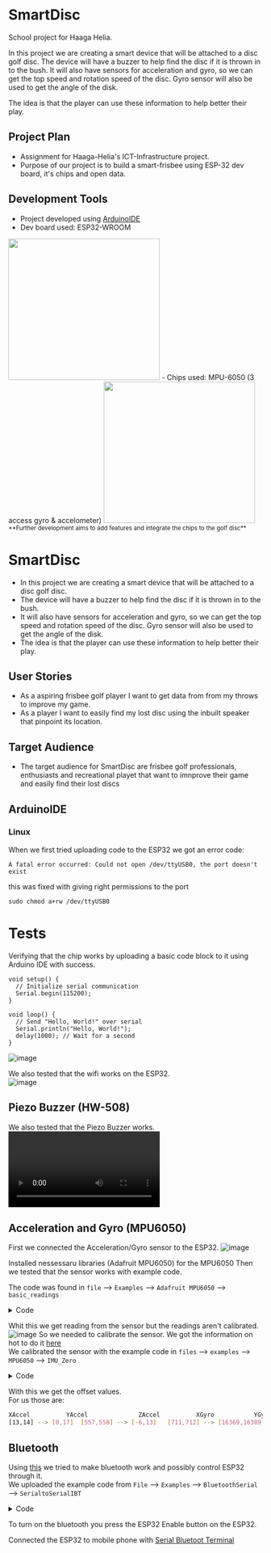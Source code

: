 # SmartDisc
School project for Haaga Helia. 
  
In this project we are creating a smart device that will be attached to a disc golf disc. The device will have a buzzer to help find the disc if it is thrown in to the bush. It will also have sensors for acceleration and gyro, so we can get the top speed and rotation speed of the disc. Gyro sensor will also be used to get the angle of the disk.
  
The idea is that the player can use these information to help better their play.


## Project Plan

- Assignment for Haaga-Helia's ICT-Infrastructure project.
- Purpose of our project is to build a smart-frisbee using ESP-32 dev board, it's chips and open data.

## Development Tools

- Project developed using [ArduinoIDE](https://www.arduino.cc/en/software)
- Dev board used: ESP32-WROOM  
<img src="/Pictures/ESP32.jpg" width= "300" height="280">
- Chips used: MPU-6050 (3 access gyro & accelometer)  
<img src="/Pictures/Gyro.jpg" width= "300" height="280">
<sub>**Further development aims to add features and integrate the chips to the golf disc**</sub>

# SmartDisc
  
- In this project we are creating a smart device that will be attached to a disc golf disc.
- The device will have a buzzer to help find the disc if it is thrown in to the bush.
- It will also have sensors for acceleration and gyro, so we can get the top speed and rotation speed of the disc. Gyro sensor will also be used to get the angle of the disk.
- The idea is that the player can use these information to help better their play.

## User Stories

- As a aspiring frisbee golf player I want to get data from from my throws to improve my game.
- As a player I want to easily find my lost disc using the inbuilt speaker that pinpoint its location.

## Target Audience

- The target audience for SmartDisc are frisbee golf professionals, enthusiasts and recreational playet that want to imnprove their game and easily find their lost discs

## ArduinoIDE
### Linux
When we first tried uploading code to the ESP32 we got an error code:
```
A fatal error occurred: Could not open /dev/ttyUSB0, the port doesn't exist
```
this was fixed with giving right permissions to the port
```
sudo chmod a+rw /dev/ttyUSB0
```

# Tests

Verifying that the chip works by uploading a basic code block to it using Arduino IDE with success.

```
void setup() {
  // Initialize serial communication
  Serial.begin(115200);
}

void loop() {
  // Send "Hello, World!" over serial
  Serial.println("Hello, World!");
  delay(1000); // Wait for a second
}
```
![image](/Pictures/HelloWorld_test.png)

We also tested that the wifi works on the ESP32.  
![image](/Pictures/Wifi_test.png)

## Piezo Buzzer (HW-508)

We also tested that the Piezo Buzzer works.
![buzz](/Pictures/buzz.mp4)

## Acceleration and Gyro (MPU6050)
First we connected the Acceleration/Gyro sensor to the ESP32.
![image](https://i0.wp.com/randomnerdtutorials.com/wp-content/uploads/2020/12/MPU6050_ESP32_Wiring-Schematic-Diagram.png?w=726&quality=100&strip=all&ssl=1)

Installed nessessaru libraries (Adafruit MPU6050) for the MPU6050
Then we tested that the sensor works with example code.  

The code was found in `file` --> `Examples` --> `Adafruit MPU6050` --> `basic_readings`
<details>
<summary>Code</summary>
<br>  
<pre>
  // Basic demo for accelerometer readings from Adafruit MPU6050

#include <Adafruit_MPU6050.h>
#include <Adafruit_Sensor.h>
#include <Wire.h>

Adafruit_MPU6050 mpu;

void setup(void) {
  Serial.begin(115200);
  while (!Serial)
    delay(10); // will pause Zero, Leonardo, etc until serial console opens

  Serial.println("Adafruit MPU6050 test!");
^
  // Try to initialize!
  if (!mpu.begin()) {
    Serial.println("Failed to find MPU6050 chip");
    while (1) {
      delay(10);
    }
  }
  Serial.println("MPU6050 Found!");

  mpu.setAccelerometerRange(MPU6050_RANGE_8_G);
  Serial.print("Accelerometer range set to: ");
  switch (mpu.getAccelerometerRange()) {
  case MPU6050_RANGE_2_G:
    Serial.println("+-2G");
    break;
  case MPU6050_RANGE_4_G:
    Serial.println("+-4G");
    break;
  case MPU6050_RANGE_8_G:
    Serial.println("+-8G");
    break;
  case MPU6050_RANGE_16_G:
    Serial.println("+-16G");
    break;
  }
  mpu.setGyroRange(MPU6050_RANGE_500_DEG);
  Serial.print("Gyro range set to: ");
  switch (mpu.getGyroRange()) {
  case MPU6050_RANGE_250_DEG:
    Serial.println("+- 250 deg/s");
    break;
  case MPU6050_RANGE_500_DEG:
    Serial.println("+- 500 deg/s");
    break;
  case MPU6050_RANGE_1000_DEG:
    Serial.println("+- 1000 deg/s");
    break;
  case MPU6050_RANGE_2000_DEG:
    Serial.println("+- 2000 deg/s");
    break;
  }

  mpu.setFilterBandwidth(MPU6050_BAND_21_HZ);
  Serial.print("Filter bandwidth set to: ");
  switch (mpu.getFilterBandwidth()) {
  case MPU6050_BAND_260_HZ:
    Serial.println("260 Hz");
    break;
  case MPU6050_BAND_184_HZ:
    Serial.println("184 Hz");
    break;
  case MPU6050_BAND_94_HZ:
    Serial.println("94 Hz");
    break;
  case MPU6050_BAND_44_HZ:
    Serial.println("44 Hz");
    break;
  case MPU6050_BAND_21_HZ:
    Serial.println("21 Hz");
    break;
  case MPU6050_BAND_10_HZ:
    Serial.println("10 Hz");
    break;
  case MPU6050_BAND_5_HZ:
    Serial.println("5 Hz");
    break;
  }

  Serial.println("");
  delay(100);
}

void loop() {

  /* Get new sensor events with the readings */
  sensors_event_t a, g, temp;
  mpu.getEvent(&a, &g, &temp);

  /* Print out the values */
  Serial.print("Acceleration X: ");
  Serial.print(a.acceleration.x);
  Serial.print(", Y: ");
  Serial.print(a.acceleration.y);
  Serial.print(", Z: ");
  Serial.print(a.acceleration.z);
  Serial.println(" m/s^2");

  Serial.print("Rotation X: ");
  Serial.print(g.gyro.x);
  Serial.print(", Y: ");
  Serial.print(g.gyro.y);
  Serial.print(", Z: ");
  Serial.print(g.gyro.z);
  Serial.println(" rad/s");

  Serial.print("Temperature: ");
  Serial.print(temp.temperature);
  Serial.println(" degC");

  Serial.println("");
  delay(500);
}
</pre>
</details>

Whit this we get reading from the sensor but the readings aren't calibrated.  
![image](/Pictures/Accelero_test.png)
So we needed to calibrate the sensor. We got the information on hot to do it [here](https://www.instructables.com/MPU6050-Setup-and-Calibration-Guide/)  
We calibrated the sensor with the example code in `files` --> `examples` --> `MPU6050` --> `IMU_Zero`  
<details>
<summary>Code</summary>
<br>
<pre>
// MPU6050 offset-finder, based on Jeff Rowberg's MPU6050_RAW
// 2016-10-19 by Robert R. Fenichel (bob@fenichel.net)

// I2C device class (I2Cdev) demonstration Arduino sketch for MPU6050 class
// 10/7/2011 by Jeff Rowberg <jeff@rowberg.net>
// Updates should (hopefully) always be available at https://github.com/jrowberg/i2cdevlib
//
// Changelog:
//      2019-07-11 - added PID offset generation at begninning Generates first offsets 
//                 - in @ 6 seconds and completes with 4 more sets @ 10 seconds
//                 - then continues with origional 2016 calibration code.
//      2016-11-25 - added delays to reduce sampling rate to ~200 Hz
//                   added temporizing printing during long computations
//      2016-10-25 - requires inequality (Low < Target, High > Target) during expansion
//                   dynamic speed change when closing in
//      2016-10-22 - cosmetic changes
//      2016-10-19 - initial release of IMU_Zero
//      2013-05-08 - added multiple output formats
//                 - added seamless Fastwire support
//      2011-10-07 - initial release of MPU6050_RAW

/* ============================================
I2Cdev device library code is placed under the MIT license
Copyright (c) 2011 Jeff Rowberg

Permission is hereby granted, free of charge, to any person obtaining a copy
of this software and associated documentation files (the "Software"), to deal
in the Software without restriction, including without limitation the rights
to use, copy, modify, merge, publish, distribute, sublicense, and/or sell
copies of the Software, and to permit persons to whom the Software is
furnished to do so, subject to the following conditions:

The above copyright notice and this permission notice shall be included in
all copies or substantial portions of the Software.

THE SOFTWARE IS PROVIDED "AS IS", WITHOUT WARRANTY OF ANY KIND, EXPRESS OR
IMPLIED, INCLUDING BUT NOT LIMITED TO THE WARRANTIES OF MERCHANTABILITY,
FITNESS FOR A PARTICULAR PURPOSE AND NONINFRINGEMENT. IN NO EVENT SHALL THE
AUTHORS OR COPYRIGHT HOLDERS BE LIABLE FOR ANY CLAIM, DAMAGES OR OTHER
LIABILITY, WHETHER IN AN ACTION OF CONTRACT, TORT OR OTHERWISE, ARISING FROM,
OUT OF OR IN CONNECTION WITH THE SOFTWARE OR THE USE OR OTHER DEALINGS IN
THE SOFTWARE.

  If an MPU6050 
      * is an ideal member of its tribe, 
      * is properly warmed up, 
      * is at rest in a neutral position, 
      * is in a location where the pull of gravity is exactly 1g, and 
      * has been loaded with the best possible offsets, 
then it will report 0 for all accelerations and displacements, except for 
Z acceleration, for which it will report 16384 (that is, 2^14).  Your device 
probably won't do quite this well, but good offsets will all get the baseline 
outputs close to these target values.

  Put the MPU6050 on a flat and horizontal surface, and leave it operating for 
5-10 minutes so its temperature gets stabilized.

  Run this program.  A "----- done -----" line will indicate that it has done its best.
With the current accuracy-related constants (NFast = 1000, NSlow = 10000), it will take 
a few minutes to get there.

  Along the way, it will generate a dozen or so lines of output, showing that for each 
of the 6 desired offsets, it is 
      * first, trying to find two estimates, one too low and one too high, and
      * then, closing in until the bracket can't be made smaller.

  The line just above the "done" line will look something like
    [567,567] --> [-1,2]  [-2223,-2223] --> [0,1] [1131,1132] --> [16374,16404] [155,156] --> [-1,1]  [-25,-24] --> [0,3] [5,6] --> [0,4]
As will have been shown in interspersed header lines, the six groups making up this
line describe the optimum offsets for the X acceleration, Y acceleration, Z acceleration,
X gyro, Y gyro, and Z gyro, respectively.  In the sample shown just above, the trial showed
that +567 was the best offset for the X acceleration, -2223 was best for Y acceleration, 
and so on.

  The need for the delay between readings (usDelay) was brought to my attention by Nikolaus Doppelhammer.
===============================================
*/

// I2Cdev and MPU6050 must be installed as libraries, or else the .cpp/.h files
// for both classes must be in the include path of your project
#include "I2Cdev.h"
#include "MPU6050.h"

// Arduino Wire library is required if I2Cdev I2CDEV_ARDUINO_WIRE implementation
// is used in I2Cdev.h
#if I2CDEV_IMPLEMENTATION == I2CDEV_ARDUINO_WIRE
    #include "Wire.h"
#endif

// class default I2C address is 0x68
// specific I2C addresses may be passed as a parameter here
// AD0 low = 0x68 (default for InvenSense evaluation board)
// AD0 high = 0x69
MPU6050 accelgyro;
//MPU6050 accelgyro(0x69); // <-- use for AD0 high


const char LBRACKET = '[';
const char RBRACKET = ']';
const char COMMA    = ',';
const char BLANK    = ' ';
const char PERIOD   = '.';

const int iAx = 0;
const int iAy = 1;
const int iAz = 2;
const int iGx = 3;
const int iGy = 4;
const int iGz = 5;

const int usDelay = 3150;   // empirical, to hold sampling to 200 Hz
const int NFast =  1000;    // the bigger, the better (but slower)
const int NSlow = 10000;    // ..
const int LinesBetweenHeaders = 5;
      int LowValue[6];
      int HighValue[6];
      int Smoothed[6];
      int LowOffset[6];
      int HighOffset[6];
      int Target[6];
      int LinesOut;
      int N;
      
void ForceHeader()
  { LinesOut = 99; }
    
void GetSmoothed()
  { int16_t RawValue[6];
    int i;
    long Sums[6];
    for (i = iAx; i <= iGz; i++)
      { Sums[i] = 0; }
//    unsigned long Start = micros();

    for (i = 1; i <= N; i++)
      { // get sums
        accelgyro.getMotion6(&RawValue[iAx], &RawValue[iAy], &RawValue[iAz], 
                             &RawValue[iGx], &RawValue[iGy], &RawValue[iGz]);
        if ((i % 500) == 0)
          Serial.print(PERIOD);
        delayMicroseconds(usDelay);
        for (int j = iAx; j <= iGz; j++)
          Sums[j] = Sums[j] + RawValue[j];
      } // get sums
//    unsigned long usForN = micros() - Start;
//    Serial.print(" reading at ");
//    Serial.print(1000000/((usForN+N/2)/N));
//    Serial.println(" Hz");
    for (i = iAx; i <= iGz; i++)
      { Smoothed[i] = (Sums[i] + N/2) / N ; }
  } // GetSmoothed

void Initialize()
  {
    // join I2C bus (I2Cdev library doesn't do this automatically)
    #if I2CDEV_IMPLEMENTATION == I2CDEV_ARDUINO_WIRE
        Wire.begin();
    #elif I2CDEV_IMPLEMENTATION == I2CDEV_BUILTIN_FASTWIRE
        Fastwire::setup(400, true);
    #endif

    Serial.begin(9600);

    // initialize device
    Serial.println("Initializing I2C devices...");
    accelgyro.initialize();

    // verify connection
    Serial.println("Testing device connections...");
    Serial.println(accelgyro.testConnection() ? "MPU6050 connection successful" : "MPU6050 connection failed");
    Serial.println("PID tuning Each Dot = 100 readings");
  /*A tidbit on how PID (PI actually) tuning works. 
    When we change the offset in the MPU6050 we can get instant results. This allows us to use Proportional and 
    integral of the PID to discover the ideal offsets. Integral is the key to discovering these offsets, Integral 
    uses the error from set-point (set-point is zero), it takes a fraction of this error (error * ki) and adds it 
    to the integral value. Each reading narrows the error down to the desired offset. The greater the error from 
    set-point, the more we adjust the integral value. The proportional does its part by hiding the noise from the 
    integral math. The Derivative is not used because of the noise and because the sensor is stationary. With the 
    noise removed the integral value lands on a solid offset after just 600 readings. At the end of each set of 100 
    readings, the integral value is used for the actual offsets and the last proportional reading is ignored due to 
    the fact it reacts to any noise.
  */
        accelgyro.CalibrateAccel(6);
        accelgyro.CalibrateGyro(6);
        Serial.println("\nat 600 Readings");
        accelgyro.PrintActiveOffsets();
        Serial.println();
        accelgyro.CalibrateAccel(1);
        accelgyro.CalibrateGyro(1);
        Serial.println("700 Total Readings");
        accelgyro.PrintActiveOffsets();
        Serial.println();
        accelgyro.CalibrateAccel(1);
        accelgyro.CalibrateGyro(1);
        Serial.println("800 Total Readings");
        accelgyro.PrintActiveOffsets();
        Serial.println();
        accelgyro.CalibrateAccel(1);
        accelgyro.CalibrateGyro(1);
        Serial.println("900 Total Readings");
        accelgyro.PrintActiveOffsets();
        Serial.println();    
        accelgyro.CalibrateAccel(1);
        accelgyro.CalibrateGyro(1);
        Serial.println("1000 Total Readings");
        accelgyro.PrintActiveOffsets();
     Serial.println("\n\n Any of the above offsets will work nice \n\n Lets proof the PID tuning using another method:"); 
  } // Initialize

void SetOffsets(int TheOffsets[6])
  { accelgyro.setXAccelOffset(TheOffsets [iAx]);
    accelgyro.setYAccelOffset(TheOffsets [iAy]);
    accelgyro.setZAccelOffset(TheOffsets [iAz]);
    accelgyro.setXGyroOffset (TheOffsets [iGx]);
    accelgyro.setYGyroOffset (TheOffsets [iGy]);
    accelgyro.setZGyroOffset (TheOffsets [iGz]);
  } // SetOffsets

void ShowProgress()
  { if (LinesOut >= LinesBetweenHeaders)
      { // show header
        Serial.println("\tXAccel\t\t\tYAccel\t\t\t\tZAccel\t\t\tXGyro\t\t\tYGyro\t\t\tZGyro");
        LinesOut = 0;
      } // show header
    Serial.print(BLANK);
    for (int i = iAx; i <= iGz; i++)
      { Serial.print(LBRACKET);
        Serial.print(LowOffset[i]),
        Serial.print(COMMA);
        Serial.print(HighOffset[i]);
        Serial.print("] --> [");
        Serial.print(LowValue[i]);
        Serial.print(COMMA);
        Serial.print(HighValue[i]);
        if (i == iGz)
          { Serial.println(RBRACKET); }
        else
          { Serial.print("]\t"); }
      }
    LinesOut++;
  } // ShowProgress

void PullBracketsIn()
  { boolean AllBracketsNarrow;
    boolean StillWorking;
    int NewOffset[6];
  
    Serial.println("\nclosing in:");
    AllBracketsNarrow = false;
    ForceHeader();
    StillWorking = true;
    while (StillWorking) 
      { StillWorking = false;
        if (AllBracketsNarrow && (N == NFast))
          { SetAveraging(NSlow); }
        else
          { AllBracketsNarrow = true; }// tentative
        for (int i = iAx; i <= iGz; i++)
          { if (HighOffset[i] <= (LowOffset[i]+1))
              { NewOffset[i] = LowOffset[i]; }
            else
              { // binary search
                StillWorking = true;
                NewOffset[i] = (LowOffset[i] + HighOffset[i]) / 2;
                if (HighOffset[i] > (LowOffset[i] + 10))
                  { AllBracketsNarrow = false; }
              } // binary search
          }
        SetOffsets(NewOffset);
        GetSmoothed();
        for (int i = iAx; i <= iGz; i++)
          { // closing in
            if (Smoothed[i] > Target[i])
              { // use lower half
                HighOffset[i] = NewOffset[i];
                HighValue[i] = Smoothed[i];
              } // use lower half
            else
              { // use upper half
                LowOffset[i] = NewOffset[i];
                LowValue[i] = Smoothed[i];
              } // use upper half
          } // closing in
        ShowProgress();
      } // still working
   
  } // PullBracketsIn

void PullBracketsOut()
  { boolean Done = false;
    int NextLowOffset[6];
    int NextHighOffset[6];

    Serial.println("expanding:");
    ForceHeader();
 
    while (!Done)
      { Done = true;
        SetOffsets(LowOffset);
        GetSmoothed();
        for (int i = iAx; i <= iGz; i++)
          { // got low values
            LowValue[i] = Smoothed[i];
            if (LowValue[i] >= Target[i])
              { Done = false;
                NextLowOffset[i] = LowOffset[i] - 1000;
              }
            else
              { NextLowOffset[i] = LowOffset[i]; }
          } // got low values
      
        SetOffsets(HighOffset);
        GetSmoothed();
        for (int i = iAx; i <= iGz; i++)
          { // got high values
            HighValue[i] = Smoothed[i];
            if (HighValue[i] <= Target[i])
              { Done = false;
                NextHighOffset[i] = HighOffset[i] + 1000;
              }
            else
              { NextHighOffset[i] = HighOffset[i]; }
          } // got high values
        ShowProgress();
        for (int i = iAx; i <= iGz; i++)
          { LowOffset[i] = NextLowOffset[i];   // had to wait until ShowProgress done
            HighOffset[i] = NextHighOffset[i]; // ..
          }
     } // keep going
  } // PullBracketsOut

void SetAveraging(int NewN)
  { N = NewN;
    Serial.print("averaging ");
    Serial.print(N);
    Serial.println(" readings each time");
   } // SetAveraging

void setup()
  { Initialize();
    for (int i = iAx; i <= iGz; i++)
      { // set targets and initial guesses
        Target[i] = 0; // must fix for ZAccel 
        HighOffset[i] = 0;
        LowOffset[i] = 0;
      } // set targets and initial guesses
    Target[iAz] = 16384;
    SetAveraging(NFast);
    
    PullBracketsOut();
    PullBracketsIn();
    
    Serial.println("-------------- done --------------");
  } // setup
 
void loop()
  {
  } // loop
</pre>
</details>

With this we get the offset values.  
For us those are:
```bash
XAccel			YAccel				ZAccel			XGyro			YGyro			ZGyro
[13,14] --> [0,17]	[557,558] --> [-6,13]	[711,712] --> [16369,16389]	[-8,-7] --> [-2,2]	[5,6] --> [-1,2]	[13,14] --> [-2,1]
```
 
## Bluetooth
Using [this](https://randomnerdtutorials.com/esp32-bluetooth-classic-arduino-ide/) we tried to make bluetooth work and possibly control ESP32 through it.  
We uploaded the example code from `File` --> `Examples` --> `BluetoothSerial` --> `SerialtoSerialIBT`
<details>
<summary>Code</summary>
<br>
<pre>
//This example code is in the Public Domain (or CC0 licensed, at your option.)
//By Evandro Copercini - 2018
//
//This example creates a bridge between Serial and Classical Bluetooth (SPP)
//and also demonstrate that SerialBT have the same functionalities of a normal Serial

#include "BluetoothSerial.h"

//#define USE_PIN // Uncomment this to use PIN during pairing. The pin is specified on the line below
const char *pin = "1234"; // Change this to more secure PIN.

String device_name = "ESP32-BT-Slave";

#if !defined(CONFIG_BT_ENABLED) || !defined(CONFIG_BLUEDROID_ENABLED)
#error Bluetooth is not enabled! Please run `make menuconfig` to and enable it
#endif

#if !defined(CONFIG_BT_SPP_ENABLED)
#error Serial Bluetooth not available or not enabled. It is only available for the ESP32 chip.
#endif

BluetoothSerial SerialBT;

void setup() {
  Serial.begin(115200);
  SerialBT.begin(device_name); //Bluetooth device name
  Serial.printf("The device with name \"%s\" is started.\nNow you can pair it with Bluetooth!\n", device_name.c_str());
  //Serial.printf("The device with name \"%s\" and MAC address %s is started.\nNow you can pair it with Bluetooth!\n", device_name.c_str(), SerialBT.getMacString()); // Use this after the MAC method is implemented
  #ifdef USE_PIN
    SerialBT.setPin(pin);
    Serial.println("Using PIN");
  #endif
}

void loop() {
  if (Serial.available()) {
    SerialBT.write(Serial.read());
  }
  if (SerialBT.available()) {
    Serial.write(SerialBT.read());
  }
  delay(20);
}
</pre>
</details>

To turn on the bluetooth you press the ESP32 Enable button on the ESP32.  

Connected the ESP32 to mobile phone with [Serial Bluetoot Terminal](https://play.google.com/store/apps/details?id=de.kai_morich.serial_bluetooth_terminal&hl=en)
